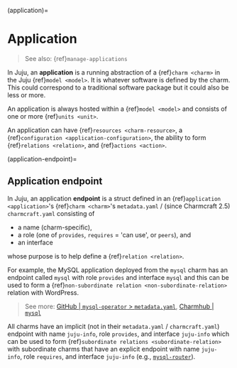 (application)=
# Application

> See also: {ref}`manage-applications`

In Juju, an **application** is a running abstraction of a {ref}`charm <charm>` in the Juju {ref}`model <model>`. It is whatever software is defined by the charm. This could correspond to a traditional software package but it could also be less or more.

An application is always hosted within a {ref}`model <model>` and consists of one or more {ref}`units <unit>`.
<!--Applications have non-exclusive access to their units, as a placement directive can place multiple applications on the same unit.-->

An application can have {ref}`resources <charm-resource>`, a {ref}`configuration <application-configuration>`, the ability to form {ref}`relations <relation>`, and {ref}`actions <action>`.

<!--

<a href="#heading--what-is-an-application"><h2 id="heading--what-is-an-application">What is an application?</h2></a>


An *application* is typically a long-running service that is accessible over the network. Applications are the centre of a Juju deployment. Everything within the Juju ecosystem exists to facilitate them.

It’s easiest to think of the term “application” in Juju in the same way you would think of using it day-to-day. Middleware such as database servers (PostgreSQL, MySQL, Percona Cluster, etcd, …), message queues (RabbitMQ) and other utilities (Nagios, Prometheus, …) are all applications. The term has a special meaning within the Juju community, however. It is broader than the ordinary use of the term in computing.

<a href="#heading--a-juju-application-is-more-than-a-software-application"><h2 id="heading--a-juju-application-is-more-than-a-software-application">A Juju application is more than a software application</h2></a>

Juju takes care of ensuring that the compute node that they’re being deployed to satisfies the size constraints that you specify, installing them, increasing their scale, setting up their networking and storage capacity rules. This, and other functionality, is provided within software packages called **charmed operators**.

Alongside your application, Juju executes charm code when triggered. Triggers are typically requests from the administrator, such as:

||“The configuration needs to change”|
|--|--|
|*command*|`juju config`|
|*description*|The [spark charm](https://jaas.ai/spark) provides the ability to dynamically change the memory available to the driver and executors|
|*example*|`juju config spark executor_memory=2g`|

||“Please scale-up this application”|
|--|--|
|*command*|`juju add-unit`|
|*description*|The [postgresql charm](https://jaas.ai/postgresql) can detect when its scale is more than 1 and automatically switches itself into a high-availability cluster|
|*example*|`juju add-unit --num-units 2 postgresql`|

||“Allocate a 20GB storage volume to the application unit 0”|
|--|--|
|*command*|`juju add-storage`|
|*description*|The [etcd charm](https://jaas.ai/etcd) can provide an SSD-backed volume on AWS to the etcd application with|
|*example*|`juju add-storage etcd/0 data=ebs-ssd,20G`|

```{important}

The Juju project uses an active agent architecture. Juju software agents are running alongside your applications. They periodically execute commands that are provided in software packages called charmed operators.

```

<a href="#heading--differences-between-a-stock-software-application-and-a-juju-application"><h2 id="heading--differences-between-a-stock-software-application-and-a-juju-application">Differences between a stock software application and a Juju application</h2></a>


<a href="#heading--juju-applications-are-scale-independent"><h3 id="heading--juju-applications-are-scale-independent">Juju applications are scale-independent</h3></a>

An application in the Juju ecosystem can span multiple operating system processes. An HTTP API would probably be considered a Juju application, but that might bundle together several other components.

Some examples:

* A Ruby on Rails web application might be deployed behind Apache2 and Phusion Passenger.
* All workers within a Hadoop cluster are considered a single application, although each worker has its *unit*.

A Juju application can also span multiple compute nodes and/or containers (machines).

```{important}

Within the Juju community, we use the term *machine* to cover physical hardware, virtual machines and containers.

```

To make this clearer, consider an analogy from the desktop. An Electron app is composed of an Internet browser, a node.js runtime and application code. Each of those components is distinct, but they exist as a single unit. That unit is an application.

A final iteration of scale-independence is that Juju will maintain a record for applications that have a scale of 0. Perhaps earlier in the application’s life cycle it was wound down, but the business required that the storage volumes were to be retained.

<a href="#heading--juju-applications-are-active"><h3 id="heading--juju-applications-are-active">Juju applications are active</h3></a>


Applications automatically negotiate their configuration depending on their situation. Through the business logic encoded within charmed operators, two applications can create user accounts and passwords between themselves without leaking secrets.

<a href="#heading--juju-applications-are-responsive"><h3 id="heading--juju-applications-are-responsive">Juju applications are responsive</h3></a>


Juju applications can indicate their status, run actions and provide metrics. An action is typically a script that is useful for running a management task.

-->

(application-endpoint)=
## Application endpoint

In Juju, an application **endpoint** is a struct defined in an {ref}`application <application>`'s {ref}`charm <charm>`'s `metadata.yaml` / (since Charmcraft 2.5) `charmcraft.yaml` consisting of
- a name (charm-specific),
- a role (one of `provides`, `requires` = 'can use', or `peers`), and
- an interface

whose purpose is to help define a {ref}`relation <relation>`.

For example, the MySQL application deployed from the `mysql` charm has an endpoint called `mysql` with role `provides` and interface `mysql` and this can be used to form  a {ref}`non-subordinate relation <non-subordinate-relation>` relation with WordPress.

> See more: [GitHub | `mysql-operator` > `metadata.yaml`](https://github.com/canonical/mysql-operator/blob/2bd2bcc65590937dab18d1d9b0fe21a445557bb6/metadata.yaml#L35), [Charmhub | `mysql`](https://charmhub.io/mysql/integrations#mysql)

All charms have an implicit (not in their `metadata.yaml` / `charmcraft.yaml`) endpoint with name `juju-info`, role `provides`, and interface `juju-info` which can be used to form {ref}`subordinate relations <subordinate-relation>` with subordinate charms that have an explicit endpoint with name `juju-info`, role `requires`, and interface `juju-info` (e.g., [`mysql-router`](https://charmhub.io/mysql-router/integrations#juju-info)).
